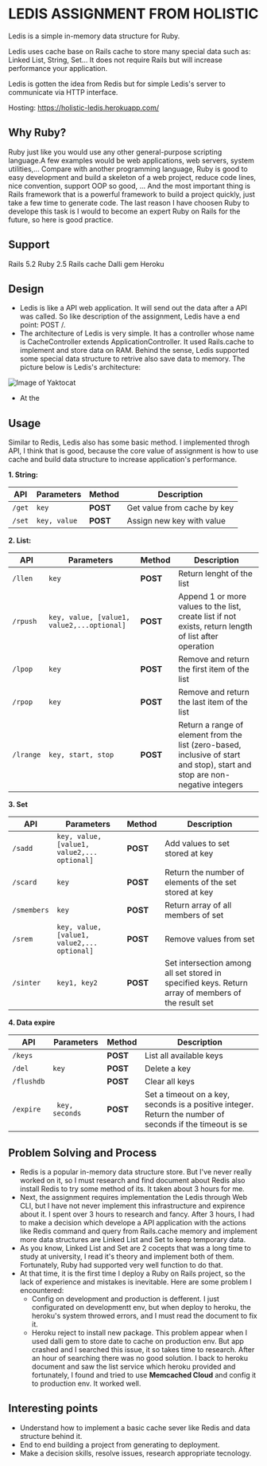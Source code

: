 # LEDIS ASSIGNMENT FROM HOLISTIC
Ledis is a simple in-memory data structure for Ruby.

Ledis uses cache base on Rails cache to store many special data such as: Linked List, String, Set... It does not require Rails but will increase performance your application.

Ledis is gotten the idea from Redis but for simple Ledis's server to communicate via HTTP interface.

Hosting: https://holistic-ledis.herokuapp.com/
## Why Ruby?
Ruby just like you would use any other general-purpose scripting language.A few examples would be web applications, web servers, system utilities,... Compare with another programming language, Ruby is good to easy development and build a skeleton of a web project, reduce code lines, nice convention, support OOP so good, ... And the most important thing is Rails framework that is a powerful framework to build a project quickly, just take a few time to generate code. The last reason I have choosen Ruby to develope this task is I would to become an expert Ruby on Rails for the future, so here is good practice.
## Support
Rails 5.2
Ruby 2.5
Rails cache
Dalli gem
Heroku
## Design
* Ledis is like a API web application. It will send out the data after a API was called. So like description of the assignment, Ledis have a end point: POST /<any command here>.
* The architecture of Ledis is very simple. It has a controller whose name is CacheController extends ApplicationController. It used Rails.cache to implement and store data on RAM. Behind the sense, Ledis supported some special data structure to retrive also save data to memory. The picture below is Ledis's architecture: 

![Image of Yaktocat](https://i.imgur.com/8PeTyc2.png)

* At the
                                                                                                                      
## Usage
Similar to Redis, Ledis also has some basic method. I implemented throgh API, I think that is good, because the core value of assignment is how to use cache and build data structure to increase application's performance.

**1. String:**

API | Parameters | Method | Description
------------ | ------------- | ------------- | -------------
``` /get ``` | ``` key ```| **POST** | Get value from cache by key
``` /set ``` | ``` key, value ```| **POST** | Assign new key with value

**2. List:**

API | Parameters | Method | Description
------------ | ------------- | ------------- | -------------
``` /llen ``` | ``` key ```| **POST** | Return lenght of the list
``` /rpush ``` | ``` key, value, [value1, value2,...optional] ```| **POST** | Append 1 or more values to the list, create list if not exists, return length of list after operation
``` /lpop ``` | ``` key ```| **POST** | Remove and return the first item of the list
``` /rpop ``` | ``` key ```| **POST** | Remove and return the last item of the list
``` /lrange ``` | ``` key, start, stop ```| **POST** | Return a range of element from the list (zero-based, inclusive of start and stop), start and stop are non-negative integers

**3. Set**

API | Parameters | Method | Description
------------ | ------------- | ------------- | -------------
``` /sadd ``` | ``` key, value, [value1, value2,... optional] ```| **POST** | Add values to set stored at key
``` /scard ``` | ``` key ```| **POST** | Return the number of elements of the set stored at key
``` /smembers ``` | ``` key ```| **POST** | Return array of all members of set
``` /srem ``` | ``` key, value, [value1, value2,... optional] ```| **POST** | Remove values from set
``` /sinter ``` | ``` key1, key2 ```| **POST** | Set intersection among all set stored in specified keys. Return array of members of the result set

**4. Data expire**

API | Parameters | Method | Description
------------ | ------------- | ------------- | -------------
``` /keys ``` || **POST** | List all available keys
``` /del ``` | ``` key ```| **POST** | Delete a key
``` /flushdb ``` || **POST** | Clear all keys
``` /expire ``` |``` key, seconds```| **POST** | Set a timeout on a key, seconds is a positive integer. Return the number of seconds if the timeout is se


## Problem Solving and Process
* Redis is a popular in-memory data structure store. But I've never really worked on it, so I must research and find document about Redis also install Redis to try some method of its. It taken about 3 hours for me.
* Next, the assignment requires implementation the Ledis through Web CLI, but I have not never implement this infrastructure and expirence about it. I spent over 3 hours to research and fancy. After 3 hours, I had to make a decision which develope a API application with the actions like Redis command and query from Rails.cache memory and implement more data structures are Linked List and Set to keep temporary data.
* As you know, Linked List and Set are 2 cocepts that was a long time to study at university, I read it's theory and implement both of them. Fortunately, Ruby had supported very well function to do that.
* At that time, it is the first time I deploy a Ruby on Rails project, so the lack of experience and mistakes is inevitable. Here are some problem I encountered: 
  - Config on development and production is defferent. I just configurated on developmentt env, but when deploy to heroku, the heroku's system throwed errors, and I must read the document to fix it.
  - Heroku reject to install new package. This problem appear when I used dalli gem to store date to cache on production env. But app crashed and I searched this issue, it so takes time to research. After an hour of searching there was no good solution. I back to heroku document and saw the list service which heroku provided and fortunately, I found and tried to use **Memcached Cloud** and config it to production env. It worked well.

## Interesting points
* Understand how to implement a basic cache sever like Redis and data structure behind it.
* End to end building a project from generating to deployment.
* Make a decision skills, resolve issues, research appropriate tecnology.
